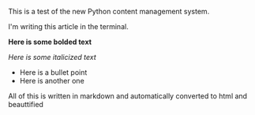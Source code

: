 This is a test of the new Python content management system.

I'm writing this article in the terminal.

**Here is some bolded text**

*Here is some italicized text*

* Here is a bullet point
* Here is another one

All of this is written in markdown and automatically converted to html and beauttified